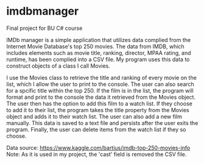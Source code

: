 # imdbmanager
Final project for BU C# course

IMDb manager is a simple application that utilizes data complied from the Internet Movie Database's top 250 movies. The data from IMDB, which includes elements such as movie title, ranking, director, MPAA rating, and runtime, has been complied into a CSV file. My program uses this data to construct objects of a class I call Movies. 

I use the Movies class to retrieve the title and ranking of every movie on the list, which I allow the user to print to the console. The user can also search for a spcific title within the top 250. If the film is in the list, the program will format and print to the console the data it retrieved from the Movies object. The user then has the option to add this film to a watch list. If they choose to add it to their list, the program takes the title property from the Movies object and adds it to their watch list. The user can also add a new film manually. This data is saved to a text file and persists after the user exits the program. Finally, the user can delete items from the watch list if they so choose. 

Data source:
https://www.kaggle.com/bartius/imdb-top-250-movies-info
Note: As it is used in my project, the 'cast' field is removed the CSV file. 
